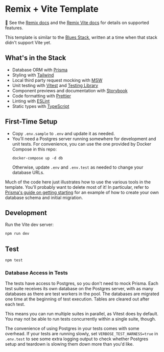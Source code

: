 # Remix + Vite Template

📖 See the [Remix docs](https://remix.run/docs) and the [Remix Vite docs](https://remix.run/docs/en/main/future/vite) for details on supported features.

This template is similar to the [Blues Stack](https://github.com/remix-run/blues-stack), written at a time when that stack didn't support Vite yet.

## What's in the Stack

- Database ORM with [Prisma](https://prisma.io/)
- Styling with [Tailwind](https://tailwindcss.com/)
- Local third party request mocking with [MSW](https://mswjs.io/)
- Unit testing with [Vitest](https://vitest.dev/) and [Testing Library](https://testing-library.com/)
- Component previews and documentation with [Storybook](https://storybook.js.org/)
- Code formatting with [Prettier](https://prettier.io/)
- Linting with [ESLint](https://eslint.org/)
- Static types with [TypeScript](https://typescriptlang.org/)

## First-Time Setup

- Copy `.env.sample` to `.env` and update it as needed.
- You'll need a Postgres server running somewhere for development and unit tests. For convenience, you can use the one provided by Docker Compose in this repo:
    ```shell
    docker-compose up -d db
    ```
    Otherwise, update `.env` and `.env.test` as needed to change your database URLs.

Much of the code here just illustrates how to use the various tools in the template. You'll probably want to delete most of it! In particular, refer to [Prisma's guide on getting starting](https://www.prisma.io/docs/orm/prisma-migrate/getting-started) for an example of how to create your own database schema and initial migration.

## Development

Run the Vite dev server:

```sh
npm run dev
```

## Test

```sh
npm test
```

### Database Access in Tests

The tests have access to Postgres, so you don't need to mock Prisma. Each test suite receives its own database on the Postgres server, with as many databases as there are test workers in the pool. The databases are migrated one time at the beginning of test execution. Tables are cleared out after each test.

This means you can run multiple suites in parallel, as Vitest does by default. You may not be able to run tests concurrently within a single suite, though.

The convenience of using Postgres in your tests comes with some overhead. If your tests are running slowly, set `VERBOSE_TEST_HARNESS=true` in `.env.test` to see some extra logging output to check whether Postgres setup and teardown is slowing them down more than you'd like.
